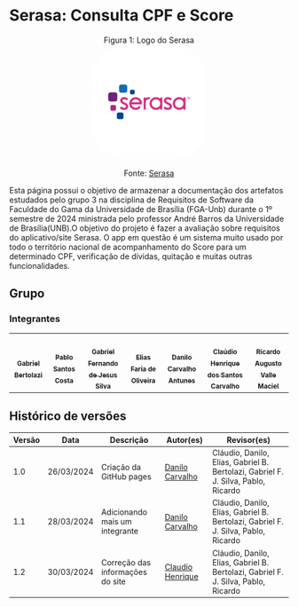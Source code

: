 # Serasa: Consulta CPF e Score

<p align="center" > <font>Figura 1: Logo do Serasa</font> <br><img style="border: 2px solid white; border-radius: 30%" src="assets/serasa-logo.png" width = 40%></p>
<p align="center" > <font>Fonte: <a href="https://apps.apple.com/br/app/serasa-consulta-cpf-e-score/id1102452668">Serasa</a></font> <br></p>

Esta página possui o objetivo de armazenar a documentação dos artefatos estudados pelo grupo 3 na disciplina de Requisitos de Software da Faculdade do Gama da Universidade de Brasília (FGA-Unb) durante o 1º semestre de 2024 ministrada pelo professor André Barros da Universidade de Brasília(UNB).O objetivo do projeto é fazer a avaliação sobre requisitos do aplicativo/site Serasa. O app em questão é um sistema muito usado por todo o território nacional de acompanhamento do Score para um determinado CPF, verificação de dívidas, quitação e muitas outras funcionalidades.

## Grupo
### Integrantes

<table>
  <tr>
    <td align="center"><a href="https://github.com/Bertolazi"><img style="border-radius: 60%;" src="https://github.com/Bertolazi.png" width="200px;" alt=""/><br /><sub><b>Gabriel Bertolazi</b></sub></a><br />
    <td align="center"><a href="https://github.com/pabloheika"><img style="border-radius: 60%;" src="https://github.com/pabloheika.png" width="200px;" alt=""/><br /><sub><b>Pablo Santos Costa</b></sub></a><br />
    <td align="center"><a href="https://github.com/MMcLovin"><img style="border-radius: 60%;" src="https://github.com/MMcLovin.png" width="200px;" alt=""/><br /><sub><b>Gabriel Fernando de Jesus Silva</b></sub></a><br /><a href="Link git" title="Rocketseat"></a></td>
    <td align="center"><a href="https://github.com/EliasOliver21"><img style="border-radius: 60%;" src="https://github.com/EliasOliver21.png" width="200px;" alt=""/><br /><sub><b>Elias Faria de Oliveira</b></sub></a><br /><a href="Link git" title="Rocketseat"></a></td>
        <td align="center"><a href="https://github.com/Danilo-Carvalho-Antunes"><img style="border-radius: 60%;" src="https://github.com/Danilo-Carvalho-Antunes.png" width="200px;" alt=""/><br /><sub><b>Danilo Carvalho Antunes</b></sub></a><br />
        <td align="center"><a href="https://github.com/claudiohsc"><img style="border-radius: 60%;" src="https://github.com/claudiohsc.png" width="200px;" alt=""/><br /><sub><b>Claúdio Henrique dos Santos Carvalho</b></sub></a><br />
    <td align="center"><a href="https://github.com/avmricardo"><img style="border-radius: 60%;" src="https://github.com/avmricardo.png" width="200px;" alt=""/><br /><sub><b>Ricardo Augusto Valle Maciel</b></sub></a><br />
  </tr>
</table>

## Histórico de versões

Versão |   Data  | Descrição | Autor(es) | Revisor(es)
------ | ---- | ------ | ---------- | ----------
1.0 | 26/03/2024 | Criação da GitHub pages | [Danilo Carvalho](https://github.com/Danilo-Carvalho-Antunes) | Cláudio, Danilo, Elias, Gabriel B. Bertolazi, Gabriel F. J. Silva, Pablo, Ricardo
1.1 | 28/03/2024 | Adicionando mais um integrante | [Danilo Carvalho](https://github.com/Danilo-Carvalho-Antunes) | Cláudio, Danilo, Elias, Gabriel B. Bertolazi, Gabriel F. J. Silva, Pablo, Ricardo
1.2 | 30/03/2024 | Correção das informações do site | [Claudio Henrique](https://github.com/claudiohsc) | Cláudio, Danilo, Elias, Gabriel B. Bertolazi, Gabriel F. J. Silva, Pablo, Ricardo


